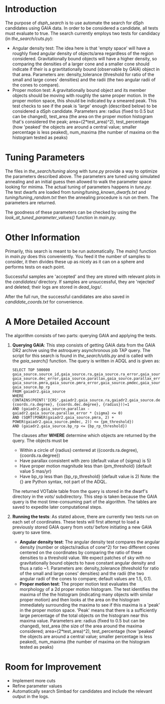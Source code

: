 # Introduction
The purpose of *dsph_search* is to use automate the search for dSph candidates using GAIA data. In order to be considered a candidate, all tests must evaluate to true. The search currently employs two tests for candidacy (in *the_search/cuts.py*):
- Angular density test: The idea here is that 'empty space' will have a roughly fixed angular density of objects/area regardless of the region considered. Gravitationally bound objects will have a higher density, so comparing the densities of a larger cone and a smaller cone should indicate if their is a gravtitationally bound (observable by GAIA) object in that area. Parameters are: density_tolerance (threshold for ratio of the small and large cones' densities) and the radii (the two angular radii of the cones to compare).
- Proper motion test: A gravitationally bound object and its member objects should be moving with roughly the same proper motion. In the proper motion space, this should be indicated by a smeared peak. This test checks to see if the peak is 'large' enough (described below) to be considered a dSph candidate. Parameters are: radius (fixed to 0.5 but can be changed), test_area (the area on the proper motion histogram that's considered the peak; area=(2&ast;test_area)^2), test_percentage (how 'peaked' the objects are around a central value; smaller percentage is less peaked), num_maxima (the number of maxima on the histogram tested as peaks)

# Tuning Parameters
The files in *the_search/tuning* along with *tune.py* provide a way to optimize the parameters described above. The parameters are tuned using simulated annealing and an initial guess then allowed to walk the parameter space looking for minima. The actual tuning of parameters happens in *tune.py*. The test dwarfs are loaded from *tuning/tuning_known_dwarfs.txt* and *tuning/tuning_random.txt* then the annealing procedure is run on them. The parameters are returned.

The goodness of these parameters can be checked by using the *look_at_tuned_parameter_values()* function in *main.py*. 

# Other Information
Primarily, this search is meant to be run automatically. The *main()* function in *main.py* does this conveniently. You feed it the number of samples to consider, it then divides these up as nicely as it can on a sphere and performs tests on each point. 

Successful samples are 'accepted' and they are stored with relevant plots in the *candidates/* directory. If samples are unsuccessful, they are 'rejected' and deleted; their logs are stored in *dead_logs/*.

After the full run, the successful candidates are also saved in *candidate_coords.txt* for convenience.

# A More Detailed Account
The algorithm consists of two parts: querying GAIA and applying the tests.

1. **Querying GAIA**: This step consists of getting GAIA data from the GAIA DR2 archive using the astroquery asynchronous job TAP query. The script for this search is found in *the_search/utils.py* and is called with the *gaia_search()* function.     The query is written in ADQL and is given as:
    ```
    SELECT TOP 500000
    gaia_source.source_id,gaia_source.ra,gaia_source.ra_error,gaia_source.dec,
    gaia_source.dec_error,gaia_source.parallax,gaia_source.parallax_error,
    gaia_source.pmra,gaia_source.pmra_error,gaia_source.pmdec,gaia_source.pmdec_error,
    gaia_source.bp_rp
    FROM gaiadr2.gaia_source
    WHERE
    CONTAINS(POINT('ICRS',gaiadr2.gaia_source.ra,gaiadr2.gaia_source.dec),CIRCLE('ICRS',{coords.ra.degree}, {coords.dec.degree}, {radius}))=1 
    AND (gaiadr2.gaia_source.parallax - gaiadr2.gaia_source.parallax_error * {sigma} <= 0) 
    AND (SQRT(POWER(gaiadr2.gaia_source.pmra, 2) + POWER(gaiadr2.gaia_source.pmdec, 2)) <= {pm_threshold}) 
    AND (gaiadr2.gaia_source.bp_rp <= {bp_rp_threshold})
    ```
    The clauses after **WHERE** determine which objects are returned by the query. The objects must be 
    - Within a circle of {radius} centered at ({coords.ra.degree), {coords.ra.degree})
    - Have parallax consistent with zero (default value of {sigma} is 5)
    - Have proper motion magnitude less than {pm_threshold} (default value 5 mas/yr)
    - Have bp_rp less than {bp_rp_threshold} (default value is 2)
    Note: the {} are Python syntax, not part of the ADQL.
    
    The returned VOTable table from the query is stored in the dwarf's directory in the *vots/* subdirectory. This step is taken because the GAIA query is the most time-consuming part of the algorithm. The tables are saved to expedite later computational steps.
  
2. **Running the tests**: As stated above, there are currently two tests run on each set of coordinates. These tests will first attempt to load a previously stored GAIA query from *vots/* before initiating a new GAIA query to save time.

      - **Angular density test**: The angular density test compares the angular density (number or objects/radius of cone^2) for two different cones centered on the coordinates by comparing the ratio of these densities to a threshold value. We expect patches of sky with no gravitationally bound objects to have constant angular density and thus a ratio ~1. Parameters are: density_tolerance (threshold for ratio of the small and large cones' densities) and the radii (the two angular radii of the cones to compare; default values are 1.5, 0.1). 
      - **Proper motion test**: The proper motion test evaluates the morphology of a 2d proper motion histogram. The test identifies the maxima of the the histogram (indicating many objects with similar proper motion) and then looks at the area on the histogram immediately surrounding the maxima to see if this maxima is a 'peak' in the proper motion space. 'Peak' means that there is a sufficiently large percentage of the total objects on the histogram near this maxima value. Parameters are: radius (fixed to 0.5 but can be changed), test_area (the size of the area around the maxima considered; area=(2&ast;test_area)^2), test_percentage (how 'peaked' the objects are around a central value; smaller percentage is less peaked), num_maxima (the number of maxima on the histogram tested as peaks)

    
# Room for Improvement
- Implement more cuts
- Refine parameter values
- Automatically search Simbad for candidates and include the relevant output in the logs. 
